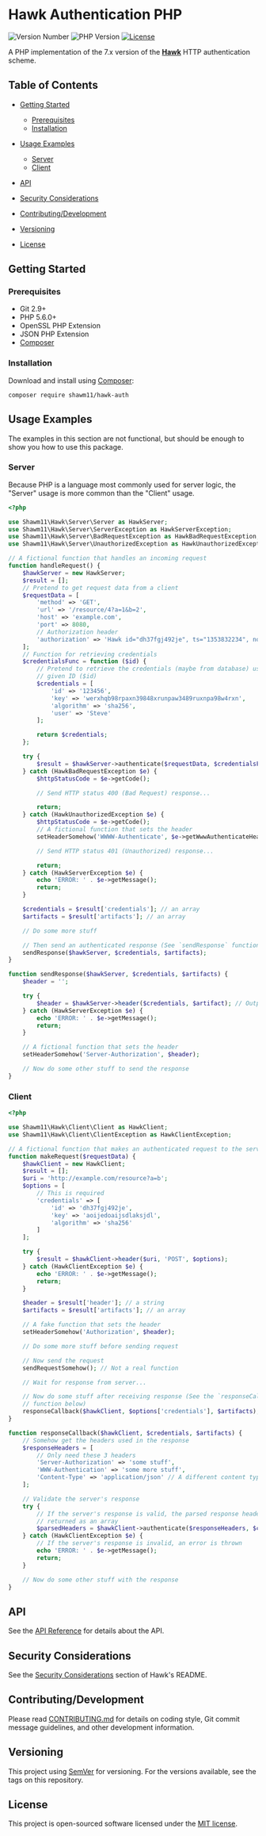 Hawk Authentication PHP
=======================

![Version Number](https://img.shields.io/packagist/v/shawm11/hawk-auth.svg)
![PHP Version](https://img.shields.io/packagist/php-v/shawm11/hawk-auth.svg)
[![License](https://img.shields.io/github/license/shawm11/hawk-auth-php.svg)](https://github.com/shawm11/hawk-auth-php/blob/master/LICENSE.md)

A PHP implementation of the 7.x version of the
[**Hawk**](https://github.com/hueniverse/hawk) HTTP authentication scheme.

Table of Contents
-----------------

-   [Getting Started](#getting-started)
    - [Prerequisites](#prerequisites)
    - [Installation](#installation)

-   [Usage Examples](#usage-examples)
    - [Server](#server)
    - [Client](#client)

-   [API](#api)

-   [Security Considerations](#security-considerations)

-   [Contributing/Development](#contributingdevelopment)

-   [Versioning](#versioning)

-   [License](#license)

Getting Started
---------------

### Prerequisites

- Git 2.9+
- PHP 5.6.0+
- OpenSSL PHP Extension
- JSON PHP Extension
- [Composer](https://getcomposer.org/)

### Installation

Download and install using [Composer](https://getcomposer.org/):

```shell
composer require shawm11/hawk-auth
```

Usage Examples
--------------

The examples in this section are not functional, but should be enough to show
you how to use this package.

### Server

Because PHP is a language most commonly used for server logic, the "Server"
usage is more common than the "Client" usage.

```php
<?php

use Shawm11\Hawk\Server\Server as HawkServer;
use Shawm11\Hawk\Server\ServerException as HawkServerException;
use Shawm11\Hawk\Server\BadRequestException as HawkBadRequestException;
use Shawm11\Hawk\Server\UnauthorizedException as HawkUnauthorizedException;

// A fictional function that handles an incoming request
function handleRequest() {
    $hawkServer = new HawkServer;
    $result = [];
	// Pretend to get request data from a client
	$requestData = [
		'method' => 'GET',
		'url' => '/resource/4?a=1&b=2',
		'host' => 'example.com',
		'port' => 8080,
        // Authorization header
		'authorization' => 'Hawk id="dh37fgj492je", ts="1353832234", nonce="j4h3g2", ext="some-app-ext-data", mac="6R4rV5iE+NPoym+WwjeHzjAGXUtLNIxmo1vpMofpLAE="'
	];
    // Function for retrieving credentials
    $credentialsFunc = function ($id) {
        // Pretend to retrieve the credentials (maybe from database) using the
        // given ID ($id)
        $credentials = [
            'id' => '123456',
            'key' => 'werxhqb98rpaxn39848xrunpaw3489ruxnpa98w4rxn',
            'algorithm' => 'sha256',
            'user' => 'Steve'
        ];

        return $credentials;
    };

    try {
        $result = $hawkServer->authenticate($requestData, $credentialsFunc);
    } catch (HawkBadRequestException $e) {
        $httpStatusCode = $e->getCode();

        // Send HTTP status 400 (Bad Request) response...

        return;
    } catch (HawkUnauthorizedException $e) {
        $httpStatusCode = $e->getCode();
        // A fictional function that sets the header
    	setHeaderSomehow('WWWW-Authenticate', $e->getWwwAuthenticateHeader());

        // Send HTTP status 401 (Unauthorized) response...

        return;
    } catch (HawkServerException $e) {
        echo 'ERROR: ' . $e->getMessage();
        return;
    }

    $credentials = $result['credentials']; // an array
    $artifacts = $result['artifacts']; // an array

    // Do some more stuff

    // Then send an authenticated response (See `sendResponse` function below)
    sendResponse($hawkServer, $credentials, $artifacts);
}

function sendResponse($hawkServer, $credentials, $artifacts) {
	$header = '';

    try {
        $header = $hawkServer->header($credentials, $artifact); // Output is a string
    } catch (HawkServerException $e) {
        echo 'ERROR: ' . $e->getMessage();
        return;
	}

	// A fictional function that sets the header
	setHeaderSomehow('Server-Authorization', $header);

	// Now do some other stuff to send the response
}
```

### Client

```php
<?php

use Shawm11\Hawk\Client\Client as HawkClient;
use Shawm11\Hawk\Client\ClientException as HawkClientException;

// A fictional function that makes an authenticated request to the server
function makeRequest($requestData) {
    $hawkClient = new HawkClient;
    $result = [];
	$uri = 'http://example.com/resource?a=b';
	$options = [
        // This is required
		'credentials' => [
			'id' => 'dh37fgj492je',
            'key' => 'aoijedoaijsdlaksjdl',
            'algorithm' => 'sha256'
		]
	];

    try {
        $result = $hawkClient->header($uri, 'POST', $options);
    } catch (HawkClientException $e) {
        echo 'ERROR: ' . $e->getMessage();
        return;
    }

    $header = $result['header']; // a string
    $artifacts = $result['artifacts']; // an array

	// A fake function that sets the header
	setHeaderSomehow('Authorization', $header);

    // Do some more stuff before sending request

	// Now send the request
	sendRequestSomehow(); // Not a real function

	// Wait for response from server...

    // Now do some stuff after receiving response (See the `responseCallback`
    // function below)
    responseCallback($hawkClient, $options['credentials'], $artifacts);
}

function responseCallback($hawkClient, $credentials, $artifacts) {
    // Somehow get the headers used in the response
	$responseHeaders = [
        // Only need these 3 headers
		'Server-Authorization' => 'some stuff',
		'WWW-Authentication' => 'some more stuff',
		'Content-Type' => 'application/json' // A different content type can be used
	];

    // Validate the server's response
    try {
        // If the server's response is valid, the parsed response headers are
        // returned as an array
        $parsedHeaders = $hawkClient->authenticate($responseHeaders, $credentials, $artifacts);
    } catch (HawkClientException $e) {
        // If the server's response is invalid, an error is thrown
        echo 'ERROR: ' . $e->getMessage();
        return;
	}

	// Now do some other stuff with the response
}
```

API
---

See the [API Reference](docs/api-reference.md) for details about the API.

Security Considerations
-----------------------

See the [Security Considerations](https://github.com/hueniverse/hawk#security-considerations)
section of Hawk's README.

Contributing/Development
------------------------

Please read [CONTRIBUTING.md](CONTRIBUTING.md) for details on coding style, Git
commit message guidelines, and other development information.

Versioning
----------

This project using [SemVer](http://semver.org/) for versioning. For the versions
available, see the tags on this repository.

License
-------

This project is open-sourced software licensed under the
[MIT license](https://opensource.org/licenses/MIT).
